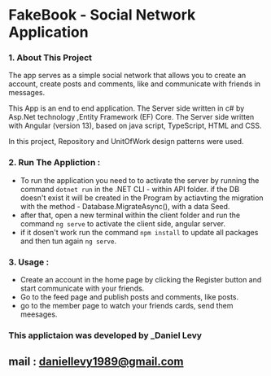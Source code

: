 # FakeBook - Social Network Application

### 1.	About This Project

The app serves as a simple social network that allows you to create an account, create posts and comments, like and communicate with friends in messages.

This App is an end to end application.
The Server side written in c# by Asp.Net technology ,Entity Framework (EF) Core.
The Server side written with Angular (version 13), based on java script, TypeScript, HTML and CSS.

In this project, Repository and UnitOfWork design patterns were used.

 ### 2. Run The Appliction :
 - To run the application you need to to activate the server by running the command `dotnet run` in the .NET CLI - within API folder.
   if the DB doesn't exist it will be created in the Program by actiavting the migration with the method - Database.MigrateAsync(), with a data Seed.
 - after that, open a new terminal within the client folder and run the command `ng serve` to activate the client side, angular server.
 - if it dosen't work run the command `npm install` to update all packages and then tun again `ng serve`.

 ### 3. Usage :
  - Create an account in the home page by clicking the Register button and start communicate with your friends.
  - Go to the feed page and publish posts and comments, like posts.
  - go to the member page to watch your friends cards, send them meesages.

  
  ### This applictaion was developed by _Daniel Levy
  ## mail : daniellevy1989@gmail.com
  
  
